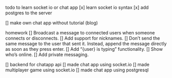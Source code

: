 todo to learn socket io or chat app
[x] learn socket io syntax
[x] add postgres to the server

[] make own  chat app without  tutorial (blog) 

homework
[] Broadcast a message to connected users when someone connects or disconnects.
[] Add support for nicknames.
[] Don’t send the same message to the user that sent it. Instead, append the message directly as soon as they press enter.
[] Add “{user} is typing” functionality.
[] Show who’s online.
[] Add private messaging.



[] backend for chatapp api
[] made chat app using socket.io
[] made multiplayer game using socket.io
[] made chat app using postgresql